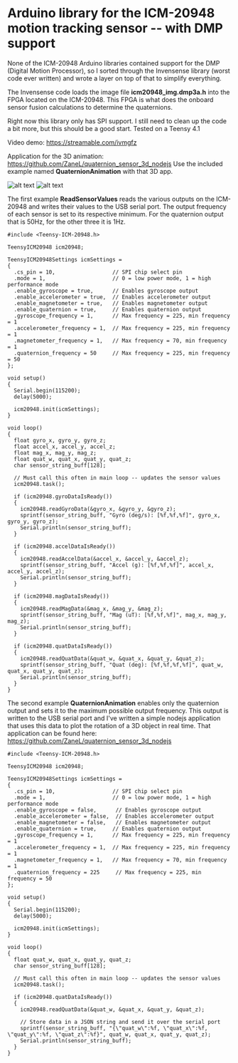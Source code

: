 
# Arduino library for the ICM-20948 motion tracking sensor -- with DMP support

None of the ICM-20948 Arduino libraries contained support for the DMP (Digital Motion Processor), so I sorted through the Invensense library (worst code ever written) and wrote a layer on top of that to simplify everything.

The Invensense code loads the image file **icm20948_img.dmp3a.h** into the FPGA located on the ICM-20948. This FPGA is what does the onboard sensor fusion calculations to determine the quaternions.

Right now this library only has SPI support. I still need to clean up the code a bit more, but this should be a good start. Tested on a Teensy 4.1

Video demo:
https://streamable.com/ivmgfz

Application for the 3D animation: https://github.com/ZaneL/quaternion_sensor_3d_nodejs
Use the included example named **QuaternionAnimation** with that 3D app.

![alt text](https://i.ibb.co/VVMfQk9/image.png)
![alt text](https://i.ibb.co/SmM00g1/image.png)

The first example **ReadSensorValues** reads the various outputs on the ICM-20948 and writes their values to the USB serial port. The output frequency of each sensor is set to its respective minimum. For the quaternion output that is 50Hz, for the other three it is 1Hz.

    #include <Teensy-ICM-20948.h>
    
    TeensyICM20948 icm20948;
    
    TeensyICM20948Settings icmSettings =
    {
      .cs_pin = 10,                  // SPI chip select pin
      .mode = 1,                     // 0 = low power mode, 1 = high performance mode
      .enable_gyroscope = true,      // Enables gyroscope output
      .enable_accelerometer = true,  // Enables accelerometer output
      .enable_magnetometer = true,   // Enables magnetometer output
      .enable_quaternion = true,     // Enables quaternion output
      .gyroscope_frequency = 1,      // Max frequency = 225, min frequency = 1
      .accelerometer_frequency = 1,  // Max frequency = 225, min frequency = 1
      .magnetometer_frequency = 1,   // Max frequency = 70, min frequency = 1
      .quaternion_frequency = 50     // Max frequency = 225, min frequency = 50
    };
    
    void setup()
    {
      Serial.begin(115200);
      delay(5000);
    
      icm20948.init(icmSettings);
    }
    
    void loop()
    {
      float gyro_x, gyro_y, gyro_z;
      float accel_x, accel_y, accel_z;
      float mag_x, mag_y, mag_z;
      float quat_w, quat_x, quat_y, quat_z;
      char sensor_string_buff[128];
    
      // Must call this often in main loop -- updates the sensor values
      icm20948.task();
    
      if (icm20948.gyroDataIsReady())
      {
        icm20948.readGyroData(&gyro_x, &gyro_y, &gyro_z);
        sprintf(sensor_string_buff, "Gyro (deg/s): [%f,%f,%f]", gyro_x, gyro_y, gyro_z);
        Serial.println(sensor_string_buff);
      }
    
      if (icm20948.accelDataIsReady())
      {
        icm20948.readAccelData(&accel_x, &accel_y, &accel_z);
        sprintf(sensor_string_buff, "Accel (g): [%f,%f,%f]", accel_x, accel_y, accel_z);
        Serial.println(sensor_string_buff);
      }
    
      if (icm20948.magDataIsReady())
      {
        icm20948.readMagData(&mag_x, &mag_y, &mag_z);
        sprintf(sensor_string_buff, "Mag (uT): [%f,%f,%f]", mag_x, mag_y, mag_z);
        Serial.println(sensor_string_buff);
      }
    
      if (icm20948.quatDataIsReady())
      {
        icm20948.readQuatData(&quat_w, &quat_x, &quat_y, &quat_z);
        sprintf(sensor_string_buff, "Quat (deg): [%f,%f,%f,%f]", quat_w, quat_x, quat_y, quat_z);
        Serial.println(sensor_string_buff);
      }
    }

The second example **QuaternionAnimation** enables only the quaternion output and sets it to the maximum possible output frequency. This output is written to the USB serial port and I've written a simple nodejs application that uses this data to plot the rotation of a 3D object in real time. That application can be found here: https://github.com/ZaneL/quaternion_sensor_3d_nodejs

    #include <Teensy-ICM-20948.h>
    
    TeensyICM20948 icm20948;
    
    TeensyICM20948Settings icmSettings =
    {
      .cs_pin = 10,                  // SPI chip select pin
      .mode = 1,                     // 0 = low power mode, 1 = high performance mode
      .enable_gyroscope = false,      // Enables gyroscope output
      .enable_accelerometer = false,  // Enables accelerometer output
      .enable_magnetometer = false,   // Enables magnetometer output
      .enable_quaternion = true,     // Enables quaternion output
      .gyroscope_frequency = 1,      // Max frequency = 225, min frequency = 1
      .accelerometer_frequency = 1,  // Max frequency = 225, min frequency = 1
      .magnetometer_frequency = 1,   // Max frequency = 70, min frequency = 1
      .quaternion_frequency = 225     // Max frequency = 225, min frequency = 50
    };
    
    void setup()
    {
      Serial.begin(115200);
      delay(5000);
    
      icm20948.init(icmSettings);
    }
    
    void loop()
    {
      float quat_w, quat_x, quat_y, quat_z;
      char sensor_string_buff[128];
    
      // Must call this often in main loop -- updates the sensor values
      icm20948.task();
    
      if (icm20948.quatDataIsReady())
      {
        icm20948.readQuatData(&quat_w, &quat_x, &quat_y, &quat_z);
        
        // Store data in a JSON string and send it over the serial port
        sprintf(sensor_string_buff, "{\"quat_w\":%f, \"quat_x\":%f, \"quat_y\":%f, \"quat_z\":%f}", quat_w, quat_x, quat_y, quat_z);
        Serial.println(sensor_string_buff);
      }
    }
